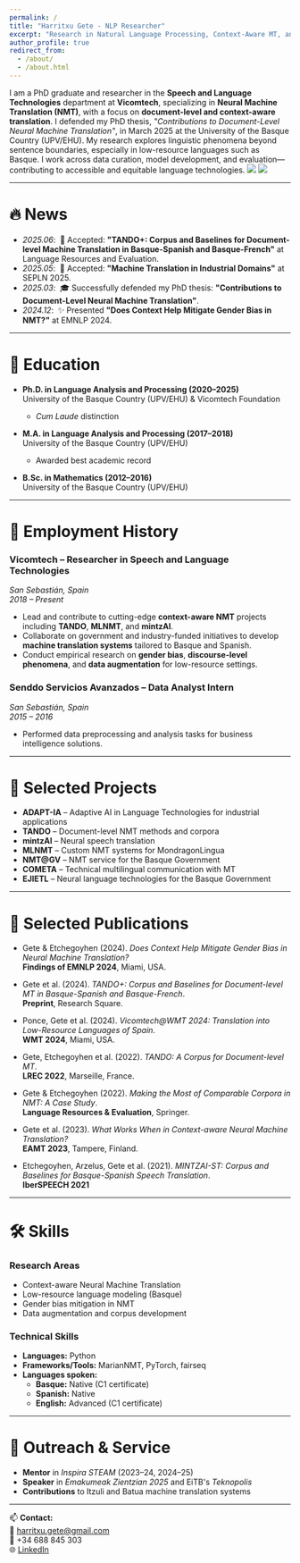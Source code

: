 ```yaml
---
permalink: /
title: "Harritxu Gete - NLP Researcher"
excerpt: "Research in Natural Language Processing, Context-Aware MT, and Basque Language Technologies"
author_profile: true
redirect_from: 
  - /about/
  - /about.html
---
```


<span class='anchor' id='about-me'></span>
I am a PhD graduate and researcher in the **Speech and Language Technologies** department at **Vicomtech**, specializing in **Neural Machine Translation (NMT)**, with a focus on **document-level and context-aware translation**. I defended my PhD thesis, *"Contributions to Document-Level Neural Machine Translation"*, in March 2025 at the University of the Basque Country (UPV/EHU). My research explores linguistic phenomena beyond sentence boundaries, especially in low-resource languages such as Basque. I work across data curation, model development, and evaluation—contributing to accessible and equitable language technologies.
<a href='https://scholar.google.com/citations?user=_yYx2T4AAAAJ'><img src="https://img.shields.io/endpoint?url={{ url | url_encode }}&logo=Google%20Scholar&labelColor=f6f6f6&color=9cf&style=flat&label=citations"></a>
<a href='https://www.linkedin.com/in/harritxu-gete-ugarte-424a95103/'><img src="https://img.shields.io/badge/LinkedIn-Profile-blue?logo=LinkedIn&style=flat-square"></a>

---

# 🔥 News
- *2025.06*: &nbsp;📘 Accepted: **"TANDO+: Corpus and Baselines for Document-level Machine Translation in Basque-Spanish and Basque-French"** at Language Resources and Evaluation.
- *2025.05*: &nbsp;📘 Accepted: **"Machine Translation in Industrial Domains"** at SEPLN 2025.
- *2025.03*: &nbsp;🎓 Successfully defended my PhD thesis: **"Contributions to Document-Level Neural Machine Translation"**.  
- *2024.12*: &nbsp;✨ Presented **"Does Context Help Mitigate Gender Bias in NMT?"** at EMNLP 2024.  

---

# 📖 Education

- **Ph.D. in Language Analysis and Processing (2020–2025)**  
  University of the Basque Country (UPV/EHU) & Vicomtech Foundation  
  - *Cum Laude* distinction  

- **M.A. in Language Analysis and Processing (2017–2018)**  
  University of the Basque Country (UPV/EHU)  
  - Awarded best academic record  

- **B.Sc. in Mathematics (2012–2016)**  
  University of the Basque Country (UPV/EHU)

---

# 🏢 Employment History

### **Vicomtech – Researcher in Speech and Language Technologies**  
*San Sebastián, Spain*  
*2018 – Present*  
- Lead and contribute to cutting-edge **context-aware NMT** projects including **TANDO**, **MLNMT**, and **mintzAI**.  
- Collaborate on government and industry-funded initiatives to develop **machine translation systems** tailored to Basque and Spanish.  
- Conduct empirical research on **gender bias**, **discourse-level phenomena**, and **data augmentation** for low-resource settings.

### **Senddo Servicios Avanzados – Data Analyst Intern**  
*San Sebastián, Spain*  
*2015 – 2016*  
- Performed data preprocessing and analysis tasks for business intelligence solutions.

---

# 📂 Selected Projects

- **ADAPT-IA** – Adaptive AI in Language Technologies for industrial applications  
- **TANDO** – Document-level NMT methods and corpora  
- **mintzAI** – Neural speech translation  
- **MLNMT** – Custom NMT systems for MondragonLingua  
- **NMT@GV** – NMT service for the Basque Government  
- **COMETA** – Technical multilingual communication with MT  
- **EJIETL** – Neural language technologies for the Basque Government  

---

# 📝 Selected Publications

- Gete & Etchegoyhen (2024). *Does Context Help Mitigate Gender Bias in Neural Machine Translation?*  
  **Findings of EMNLP 2024**, Miami, USA.

- Gete et al. (2024). *TANDO+: Corpus and Baselines for Document-level MT in Basque-Spanish and Basque-French*.  
  **Preprint**, Research Square.

- Ponce, Gete et al. (2024). *Vicomtech@WMT 2024: Translation into Low-Resource Languages of Spain*.  
  **WMT 2024**, Miami, USA.

- Gete, Etchegoyhen et al. (2022). *TANDO: A Corpus for Document-level MT*.  
  **LREC 2022**, Marseille, France.

- Gete & Etchegoyhen (2022). *Making the Most of Comparable Corpora in NMT: A Case Study*.  
  **Language Resources & Evaluation**, Springer.

- Gete et al. (2023). *What Works When in Context-aware Neural Machine Translation?*  
  **EAMT 2023**, Tampere, Finland.

- Etchegoyhen, Arzelus, Gete et al. (2021). *MINTZAI-ST: Corpus and Baselines for Basque-Spanish Speech Translation*.  
  **IberSPEECH 2021**

---

# 🛠 Skills

### **Research Areas**
- Context-aware Neural Machine Translation  
- Low-resource language modeling (Basque)  
- Gender bias mitigation in NMT  
- Data augmentation and corpus development  

### **Technical Skills**
- **Languages:** Python  
- **Frameworks/Tools:** MarianNMT, PyTorch, fairseq
- **Languages spoken:**  
  - **Basque:** Native (C1 certificate)  
  - **Spanish:** Native  
  - **English:** Advanced (C1 certificate)

---

# 💬 Outreach & Service

- **Mentor** in *Inspira STEAM* (2023–24, 2024–25)  
- **Speaker** in *Emakumeak Zientzian 2025* and EiTB's *Teknopolis*  
- **Contributions** to Itzuli and Batua machine translation systems

---

📫 **Contact:**  
📧 harritxu.gete@gmail.com  
📱 +34 688 845 303  
🌐 [LinkedIn](https://www.linkedin.com/in/harritxu-gete-ugarte-424a95103/)
